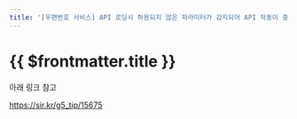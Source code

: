 ```yaml
---
title: '[우편번호 서비스] API 로딩시 허용되지 않은 파라미터가 감지되어 API 작동이 중지되었습니다'
---
```


# {{ $frontmatter.title }}


아래 링크 참고

https://sir.kr/g5_tip/15675
